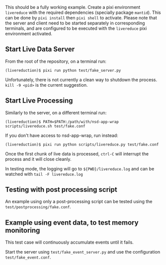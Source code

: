 This should be a fully working example. Create a pixi
environment `livereduce` with the required dependencies (specially package `mantid`).
This can be done by `pixi install` then `pixi shell` to activate.
Please note that the server and client need to be started separately in corresponding terminals,
and are configured to be executed with the `livereduce` pixi environment activated.


Start Live Data Server
----------------------

From the root of the repository, on a terminal run:
```
(livereduction)$ pixi run python test/fake_server.py
```
Unfortunately, there is not currently a clean way to shutdown the
process. `kill -9 <pid>` is the current suggestion.

Start Live Processing
---------------------

Similarly to the server, on a different terminal run:
```
(livereduction)$ PATH=$PATH:/path/with/nsd-app-wrap scripts/livereduce.sh test/fake.conf
```
If you don't have access to nsd-app-wrap, run instead:
```
(livereduction)$ pixi run python scripts/livereduce.py test/fake.conf
```

Once the first chunk of live data is processed, `ctrl-C` will
interrupt the process and it will close cleanly.

In testing mode, the logging will go to `${PWD}/livereduce.log` and can be watched with `tail -F livereduce.log`


Testing with post processing script
----------------------------------

An example using only a post-processing script can be tested using the `test/postprocessing/fake.conf`.


Example using event data, to test memory monitoring
----------------------------------------------------

This test case will continuously accumulate events until it fails.

Start the server using `test/fake_event_server.py` and use the configuration `test/fake_event.conf`.

